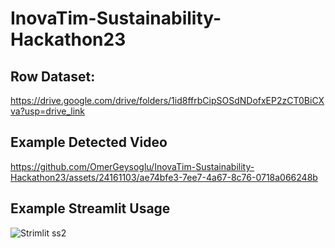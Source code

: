 # InovaTim-Sustainability-Hackathon23

## Row Dataset:

https://drive.google.com/drive/folders/1id8ffrbCipSOSdNDofxEP2zCT0BiCXva?usp=drive_link

## Example Detected Video

https://github.com/OmerGeysoglu/InovaTim-Sustainability-Hackathon23/assets/24161103/ae74bfe3-7ee7-4a67-8c76-0718a066248b

## Example Streamlit Usage

![Strimlit ss2](https://github.com/OmerGeysoglu/InovaTim-Sustainability-Hackathon23/assets/24161103/ed3fb505-0d2d-456b-a314-e0b4850ac12e)


